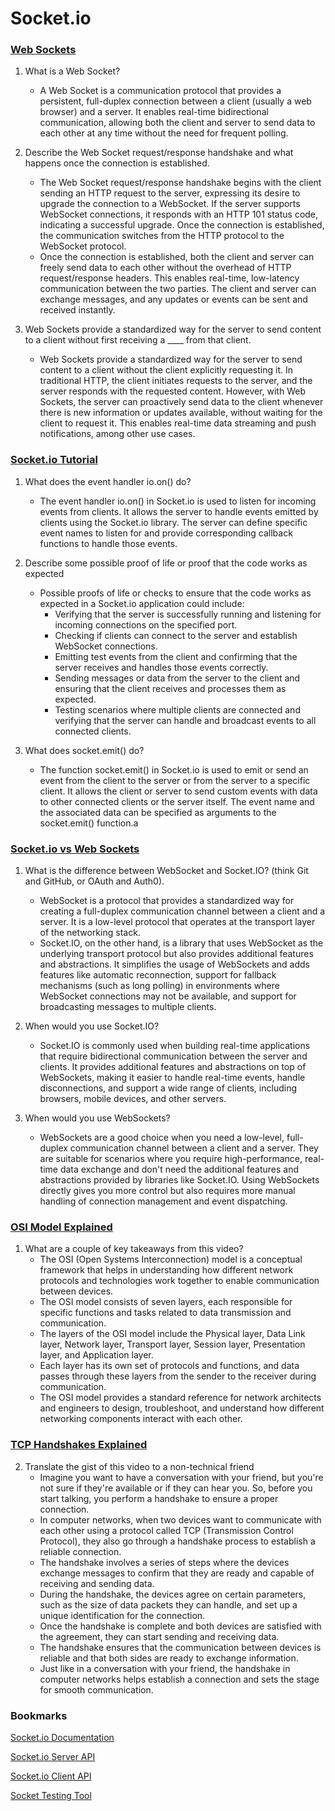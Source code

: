 # Socket.io

### [Web Sockets](https://en.wikipedia.org/wiki/WebSocket)

1. What is a Web Socket?
   * A Web Socket is a communication protocol that provides a persistent, full-duplex connection between a client (usually a web browser) and a server. It enables real-time bidirectional communication, allowing both the client and server to send data to each other at any time without the need for frequent polling.

2. Describe the Web Socket request/response handshake and what happens once the connection is established.
   * The Web Socket request/response handshake begins with the client sending an HTTP request to the server, expressing its desire to upgrade the connection to a WebSocket. If the server supports WebSocket connections, it responds with an HTTP 101 status code, indicating a successful upgrade. Once the connection is established, the communication switches from the HTTP protocol to the WebSocket protocol.
   * Once the connection is established, both the client and server can freely send data to each other without the overhead of HTTP request/response headers. This enables real-time, low-latency communication between the two parties. The client and server can exchange messages, and any updates or events can be sent and received instantly.

3. Web Sockets provide a standardized way for the server to send content to a client without first receiving a ____ from that client.
   * Web Sockets provide a standardized way for the server to send content to a client without the client explicitly requesting it. In traditional HTTP, the client initiates requests to the server, and the server responds with the requested content. However, with Web Sockets, the server can proactively send data to the client whenever there is new information or updates available, without waiting for the client to request it. This enables real-time data streaming and push notifications, among other use cases.

### [Socket.io Tutorial](https://www.tutorialspoint.com/socket.io/)

1. What does the event handler io.on() do?
   * The event handler io.on() in Socket.io is used to listen for incoming events from clients. It allows the server to handle events emitted by clients using the Socket.io library. The server can define specific event names to listen for and provide corresponding callback functions to handle those events.

2. Describe some possible proof of life or proof that the code works as expected
   * Possible proofs of life or checks to ensure that the code works as expected in a Socket.io application could include:
     * Verifying that the server is successfully running and listening for incoming connections on the specified port.
     * Checking if clients can connect to the server and establish WebSocket connections.
     * Emitting test events from the client and confirming that the server receives and handles those events correctly.
     * Sending messages or data from the server to the client and ensuring that the client receives and processes them as expected.
     * Testing scenarios where multiple clients are connected and verifying that the server can handle and broadcast events to all connected clients.

3. What does socket.emit() do?
   * The function socket.emit() in Socket.io is used to emit or send an event from the client to the server or from the server to a specific client. It allows the client or server to send custom events with data to other connected clients or the server itself. The event name and the associated data can be specified as arguments to the socket.emit() function.a

### [Socket.io vs Web Sockets](https://www.educba.com/websocket-vs-socket-io/)

1. What is the difference between WebSocket and Socket.IO? (think Git and GitHub, or OAuth and Auth0).
   * WebSocket is a protocol that provides a standardized way for creating a full-duplex communication channel between a client and a server. It is a low-level protocol that operates at the transport layer of the networking stack.
   * Socket.IO, on the other hand, is a library that uses WebSocket as the underlying transport protocol but also provides additional features and abstractions. It simplifies the usage of WebSockets and adds features like automatic reconnection, support for fallback mechanisms (such as long polling) in environments where WebSocket connections may not be available, and support for broadcasting messages to multiple clients.

2. When would you use Socket.IO?
   * Socket.IO is commonly used when building real-time applications that require bidirectional communication between the server and clients. It provides additional features and abstractions on top of WebSockets, making it easier to handle real-time events, handle disconnections, and support a wide range of clients, including browsers, mobile devices, and other servers.

3. When would you use WebSockets?
   * WebSockets are a good choice when you need a low-level, full-duplex communication channel between a client and a server. They are suitable for scenarios where you require high-performance, real-time data exchange and don't need the additional features and abstractions provided by libraries like Socket.IO. Using WebSockets directly gives you more control but also requires more manual handling of connection management and event dispatching.  

### [OSI Model Explained](https://www.youtube.com/watch?v=vv4y_uOneC0)

1. What are a couple of key takeaways from this video?
   * The OSI (Open Systems Interconnection) model is a conceptual framework that helps in understanding how different network protocols and technologies work together to enable communication between devices.
   * The OSI model consists of seven layers, each responsible for specific functions and tasks related to data transmission and communication.
   * The layers of the OSI model include the Physical layer, Data Link layer, Network layer, Transport layer, Session layer, Presentation layer, and Application layer.
   * Each layer has its own set of protocols and functions, and data passes through these layers from the sender to the receiver during communication.
   * The OSI model provides a standard reference for network architects and engineers to design, troubleshoot, and understand how different networking components interact with each other.

### [TCP Handshakes Explained](https://www.youtube.com/watch?v=xMtP5ZB3wSk)
 

2. Translate the gist of this video to a non-technical friend
   * Imagine you want to have a conversation with your friend, but you're not sure if they're available or if they can hear you. So, before you start talking, you perform a handshake to ensure a proper connection.
   * In computer networks, when two devices want to communicate with each other using a protocol called TCP (Transmission Control Protocol), they also go through a handshake process to establish a reliable connection.
   * The handshake involves a series of steps where the devices exchange messages to confirm that they are ready and capable of receiving and sending data.
   * During the handshake, the devices agree on certain parameters, such as the size of data packets they can handle, and set up a unique identification for the connection.
   * Once the handshake is complete and both devices are satisfied with the agreement, they can start sending and receiving data.
   * The handshake ensures that the communication between devices is reliable and that both sides are ready to exchange information.
   * Just like in a conversation with your friend, the handshake in computer networks helps establish a connection and sets the stage for smooth communication.

### Bookmarks

[Socket.io Documentation](https://socket.io/docs/)

[Socket.io Server API](https://socket.io/docs/server-api)

[Socket.io Client API](https://socket.io/docs/client-api)

[Socket Testing Tool](https://amritb.github.io/socketio-client-tool/)